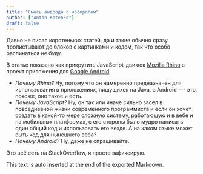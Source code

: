 ```yaml
---
title: "Смесь андрода с носорогом"
author: ["Anton Kotenko"]
draft: false
---
```


Давно не писал коротеньких статей, да и такие обычно сразу пролистывают до блоков с картинками и кодом, так что особо распинаться не буду.

В статье показано как прикрутить JavaScript-движок [Mozilla Rhino](http://www.mozilla.org/rhino/) в проект приложения для [Google Android](http://www.android.com/).

-   _Почему Rhino?_ Ну, потому что он намеренно предназначен для использования в приложениях, пишущихся на Java, а Android --- это, похоже, оно такое и есть.
-   _Почему JavaScript?_ Ну, он так или иначе сильно засел в повседневной жизни современного программиста и если он хочет создать в какой-то мере сложную систему, работающую и в вебе и на мобильных платформах, с его стороны было мудро написать один общий код и использовать его везде. А на каком языке может быть код для нынешнего веба?
-   _Почему Android?_ Ну, даже не спрашивайте.

Это всё есть на StackOverflow, я просто зафиксирую.


This text is auto inserted at the end of the exported Markdown.
